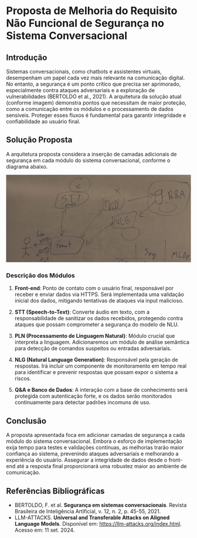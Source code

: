 # Proposta de Melhoria do Requisito Não Funcional de Segurança no Sistema Conversacional

## Introdução
Sistemas conversacionais, como chatbots e assistentes virtuais, desempenham um papel cada vez mais relevante na comunicação digital. No entanto, a segurança é um ponto crítico que precisa ser aprimorado, especialmente contra ataques adversariais e a exploração de vulnerabilidades (BERTOLDO et al., 2021). A arquitetura da solução atual (conforme imagem) demonstra pontos que necessitam de maior proteção, como a comunicação entre os módulos e o processamento de dados sensíveis. Proteger esses fluxos é fundamental para garantir integridade e confiabilidade ao usuário final.

## Solução Proposta
A arquitetura proposta considera a inserção de camadas adicionais de segurança em cada módulo do sistema conversacional, conforme o diagrama abaixo.

![Diagrama de Arquitetura](./image/ArquiteturaGoogleWarmup.jpg)

### Descrição dos Módulos

1. **Front-end**: Ponto de contato com o usuário final, responsável por receber e enviar dados via HTTPS. Será implementada uma validação inicial dos dados, mitigando tentativas de ataques via input malicioso.
   
2. **STT (Speech-to-Text)**: Converte áudio em texto, com a responsabilidade de sanitizar os dados recebidos, protegendo contra ataques que possam comprometer a segurança do modelo de NLU.

3. **PLN (Processamento de Linguagem Natural)**: Módulo crucial que interpreta a linguagem. Adicionaremos um módulo de análise semântica para detecção de comandos suspeitos ou entradas adversariais.

4. **NLG (Natural Language Generation)**: Responsável pela geração de respostas. Irá incluir um componente de monitoramento em tempo real para identificar e prevenir respostas que possam expor o sistema a riscos.

5. **Q&A e Banco de Dados**: A interação com a base de conhecimento será protegida com autenticação forte, e os dados serão monitorados continuamente para detectar padrões incomuns de uso.

## Conclusão
A proposta apresentada foca em adicionar camadas de segurança a cada módulo do sistema conversacional. Embora o esforço de implementação exija tempo para testes e validações contínuas, as melhorias trarão maior confiança ao sistema, prevenindo ataques adversariais e melhorando a experiência do usuário. Assegurar a integridade de dados desde o front-end até a resposta final proporcionará uma robustez maior ao ambiente de comunicação.

## Referências Bibliográficas
- BERTOLDO, F. et al. **Segurança em sistemas conversacionais**. Revista Brasileira de Inteligência Artificial, v. 12, n. 2, p. 45-55, 2021.
- LLM-ATTACKS. **Universal and Transferable Attacks on Aligned Language Models**. Disponível em: https://llm-attacks.org/index.html. Acesso em: 11 set. 2024.
